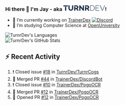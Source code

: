### Hi there 👋 I'm Jay - aka <img src="https://raw.githubusercontent.com/TurnrDev/TurnrDev/master/Logo/SVG/TurnrDev_Logo_Dark%20Blue%20%26%20Teal.svg" alt="TurnrDev" height="17.5px">!

- 🔭 I’m currently working on [TrainerDex](https://www.github.com/TrainerDex) [![Discord](https://discordapp.com/api/v6/guilds/364313717720219651/widget.png?style=shield)](http://discord.trainerdex.co.uk/)
- 🤔 I’m studying Computer Science at [OpenUniversity](http://www.open.ac.uk/courses/computing-it/degrees/bsc-computing-it-software-q62-soft)

![TurnrDev's Languages](https://github-readme-stats.vercel.app/api/top-langs/?username=TurnrDev&layout=compact&hide_border=true&title_color=1fa6aa&text_color=233247)
<br>
![TurnrDev's GitHub Stats](https://github-readme-stats.vercel.app/api?username=TurnrDev&show_icons=true&hide_border=true&count_private=true&include_all_commits=true&icon_color=1fa6aa&title_color=1fa6aa&text_color=233247)
<br>

## :zap: Recent Activity

<!--START_SECTION:activity-->
1. ❗️ Closed issue [#18](https://github.com/TurnrDev/TurnrCogs/issues/18) in [TurnrDev/TurnrCogs](https://github.com/TurnrDev/TurnrCogs)
2. 🎉 Merged PR [#44](https://github.com/TrainerDex/DiscordBot/pull/44) in [TrainerDex/DiscordBot](https://github.com/TrainerDex/DiscordBot)
3. ❗️ Closed issue [#10](https://github.com/TrainerDex/PogoOCR/issues/10) in [TrainerDex/PogoOCR](https://github.com/TrainerDex/PogoOCR)
4. 🎉 Merged PR [#12](https://github.com/TrainerDex/PogoOCR/pull/12) in [TrainerDex/PogoOCR](https://github.com/TrainerDex/PogoOCR)
5. 💪 Opened PR [#12](https://github.com/TrainerDex/PogoOCR/pull/12) in [TrainerDex/PogoOCR](https://github.com/TrainerDex/PogoOCR)
<!--END_SECTION:activity-->
